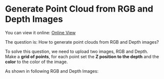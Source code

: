 # Generate Point Cloud from RGB and Depth Images

You can view it online: [Online View](https://kongpeter.github.io/Child-of-Now/Phase%201/)


The question is: How to generate point clouds from RGB and Depth images?

To solve this question, we need to upload two images, RGB and Depth. Make a **grid of points**, for each point set the **Z position to the depth** and the **color** to the color of the image.

As shown in following RGB and Depth Images:

